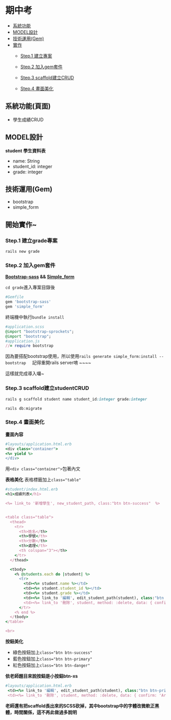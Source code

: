 # 期中考

- [系統功能](#系統功能頁面)
- [MODEL設計](#model設計)
- [技術運用(Gem)](#技術運用gem)
- [實作](#開始實作)
  - [Step.1 建立專案](#step1-建立my_store專案)
  
  - [Step.2 加入gem套件](#step2-加入gem套件)
  
  - [Step.3 scaffold建立CRUD](#step3-scaffold建立studentcrud)
  
  - [Step.4 畫面美化](#step4-畫面美化)
 

## 系統功能(頁面)
 
 
- 學生成績CRUD



## MODEL設計

**student 學生資料表**

 - name: String   
 - student_id: integer   
 - grade: integer




 

 
## 技術運用(Gem)
  - bootstrap
  - simple_form

## 開始實作~

### Step.1 建立grade專案
  `rails new grade`
  
### Step.2 加入gem套件

**[Bootstrap-sass](https://github.com/momo200e/Ruby_Rails_Notes/blob/master/Gem_Notes.md#bootstrap-sass) && [Simple_form](https://github.com/momo200e/Ruby_Rails_Notes/blob/master/Gem_Notes.md#simple_form)**


`cd grade`進入專案目錄後
```ruby
#Gemfile
gem 'bootstrap-sass'
gem 'simple_form'
``` 
終端機中執行`bundle install`

```ruby
#application.scss
@import "bootstrap-sprockets";
@import "bootstrap";
#application.js
//= require bootstrap
``` 
因為要搭配bootstrap使用，所以使用`rails generate simple_form:install --bootstrap`
    
記得重開rails server唷 ~~~~

這樣就完成導入囉~
  
### Step.3 scaffold建立studentCRUD

```ruby
rails g scaffold student name student_id:integer grade:integer
```
`rails db:migrate`


### Step.4 畫面美化
**畫面內容**
```ruby
#layouts/application.html.erb
<div class="container">
<%= yield %>  
</div>
```
用`<div class="container">`包著內文

**表格美化**
表格標籤加上`class="table"`
```ruby
#student/index.html.erb
<h1>成績列表</h1>

<%= link_to '新增學生', new_student_path, class:"btn btn-success"  %>


<table class="table">
  <thead>
    <tr>
      <th>姓名</th>
      <th>學號</th>
      <th>分數</th>
      <th>處理</th>
      <th colspan="3"></th>
    </tr>
  </thead>

  <tbody>
    <% @students.each do |student| %>
      <tr>
        <td><%= student.name %></td>
        <td><%= student.student_id %></td>
        <td><%= student.grade %></td>
        <td><%= link_to '編輯', edit_student_path(student), class:"btn btn-primary"  %></td>
        <td><%= link_to '刪除', student, method: :delete, data: { confirm: 'Are you sure?' }, class:"btn btn-danger" %></td>
      </tr>
    <% end %>
  </tbody>
</table>

<br>

```
**按鈕美化**
- 綠色按鈕加上`class="btn btn-success"`
- 藍色按鈕加上`class="btn btn-primary"`
- 紅色按鈕加上`class="btn btn-danger"`

**依老師題目來說按鈕是小按鈕btn-xs**
```ruby
#layouts/application.html.erb
 <td><%= link_to '編輯', edit_student_path(student), class:"btn btn-primary"  %></td>
 <td><%= link_to '刪除', student, method: :delete, data: { confirm: 'Are you sure?' }, class:"btn btn-dange
```

**老師還有把scaffold長出來的SCSS砍掉，其中bootstrap中的字體改微軟正黑體，時間關係，這不再此做過多說明**
